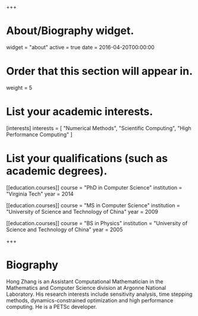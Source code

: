 +++
# About/Biography widget.
widget = "about"
active = true
date = 2016-04-20T00:00:00

# Order that this section will appear in.
weight = 5

# List your academic interests.
[interests]
  interests = [
    "Numerical Methods",
    "Scientific Computing",
    "High Performance Computing"
  ]

# List your qualifications (such as academic degrees).
[[education.courses]]
  course = "PhD in Computer Science"
  institution = "Virginia Tech"
  year = 2014

[[education.courses]]
  course = "MS in Computer Science"
  institution = "University of Science and Technology of China"
  year = 2009

[[education.courses]]
  course = "BS in Physics"
  institution = "University of Science and Technology of China"
  year = 2005

+++

# Biography

Hong Zhang is an Assistant Computational Mathematician in the Mathematics and Computer Science division at Argonne National Laboratory. His research interests include sensitivity analysis, time stepping methods, dynamics-constrained optimization and high performance computing. He is a PETSc developer.

